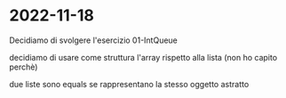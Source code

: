 # 2022-11-18

Decidiamo di svolgere l'esercizio  01-IntQueue

decidiamo di usare come struttura  l'array rispetto alla  lista (non ho capito perchè)



due  liste sono equals se rappresentano la  stesso oggetto astratto

